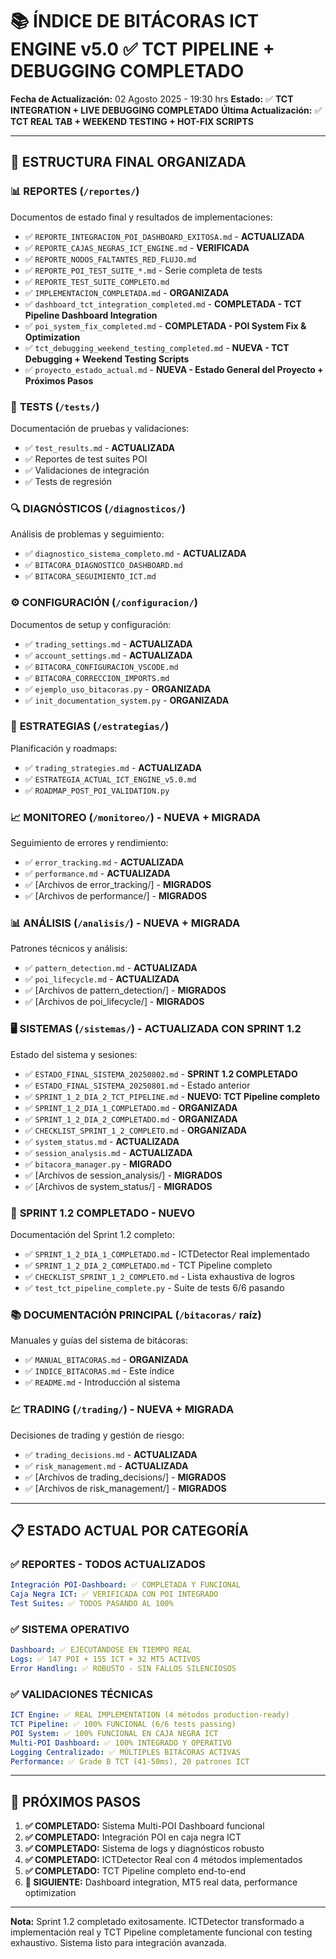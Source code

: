 # 📚 ÍNDICE DE BITÁCORAS ICT ENGINE v5.0 ✅ TCT PIPELINE + DEBUGGING COMPLETADO

**Fecha de Actualización:** 02 Agosto 2025 - 19:30 hrs
**Estado:** ✅ **TCT INTEGRATION + LIVE DEBUGGING COMPLETADO**
**Última Actualización:** ✅ **TCT REAL TAB + WEEKEND TESTING + HOT-FIX SCRIPTS**

---

## 📁 **ESTRUCTURA FINAL ORGANIZADA**

### 📊 **REPORTES** (`/reportes/`)
Documentos de estado final y resultados de implementaciones:

- ✅ `REPORTE_INTEGRACION_POI_DASHBOARD_EXITOSA.md` - **ACTUALIZADA**
- ✅ `REPORTE_CAJAS_NEGRAS_ICT_ENGINE.md` - **VERIFICADA**
- ✅ `REPORTE_NODOS_FALTANTES_RED_FLUJO.md`
- ✅ `REPORTE_POI_TEST_SUITE_*.md` - Serie completa de tests
- ✅ `REPORTE_TEST_SUITE_COMPLETO.md`
- ✅ `IMPLEMENTACION_COMPLETADA.md` - **ORGANIZADA**
- ✅ `dashboard_tct_integration_completed.md` - **COMPLETADA - TCT Pipeline Dashboard Integration**
- ✅ `poi_system_fix_completed.md` - **COMPLETADA - POI System Fix & Optimization**
- ✅ `tct_debugging_weekend_testing_completed.md` - **NUEVA - TCT Debugging + Weekend Testing Scripts**
- ✅ `proyecto_estado_actual.md` - **NUEVA - Estado General del Proyecto + Próximos Pasos**

### 🧪 **TESTS** (`/tests/`)
Documentación de pruebas y validaciones:

- ✅ `test_results.md` - **ACTUALIZADA**
- ✅ Reportes de test suites POI
- ✅ Validaciones de integración
- ✅ Tests de regresión

### 🔍 **DIAGNÓSTICOS** (`/diagnosticos/`)
Análisis de problemas y seguimiento:

- ✅ `diagnostico_sistema_completo.md` - **ACTUALIZADA**
- ✅ `BITACORA_DIAGNOSTICO_DASHBOARD.md`
- ✅ `BITACORA_SEGUIMIENTO_ICT.md`

### ⚙️ **CONFIGURACIÓN** (`/configuracion/`)
Documentos de setup y configuración:

- ✅ `trading_settings.md` - **ACTUALIZADA**
- ✅ `account_settings.md` - **ACTUALIZADA**
- ✅ `BITACORA_CONFIGURACION_VSCODE.md`
- ✅ `BITACORA_CORRECCION_IMPORTS.md`
- ✅ `ejemplo_uso_bitacoras.py` - **ORGANIZADA**
- ✅ `init_documentation_system.py` - **ORGANIZADA**

### 🎯 **ESTRATEGIAS** (`/estrategias/`)
Planificación y roadmaps:

- ✅ `trading_strategies.md` - **ACTUALIZADA**
- ✅ `ESTRATEGIA_ACTUAL_ICT_ENGINE_v5.0.md`
- ✅ `ROADMAP_POST_POI_VALIDATION.py`

### 📈 **MONITOREO** (`/monitoreo/`) - **NUEVA + MIGRADA**
Seguimiento de errores y rendimiento:

- ✅ `error_tracking.md` - **ACTUALIZADA**
- ✅ `performance.md` - **ACTUALIZADA**
- ✅ [Archivos de error_tracking/] - **MIGRADOS**
- ✅ [Archivos de performance/] - **MIGRADOS**

### 📊 **ANÁLISIS** (`/analisis/`) - **NUEVA + MIGRADA**
Patrones técnicos y análisis:

- ✅ `pattern_detection.md` - **ACTUALIZADA**
- ✅ `poi_lifecycle.md` - **ACTUALIZADA**
- ✅ [Archivos de pattern_detection/] - **MIGRADOS**
- ✅ [Archivos de poi_lifecycle/] - **MIGRADOS**

### 🖥️ **SISTEMAS** (`/sistemas/`) - **ACTUALIZADA CON SPRINT 1.2**
Estado del sistema y sesiones:

- ✅ `ESTADO_FINAL_SISTEMA_20250802.md` - **SPRINT 1.2 COMPLETADO**
- ✅ `ESTADO_FINAL_SISTEMA_20250801.md` - Estado anterior
- ✅ `SPRINT_1_2_DIA_2_TCT_PIPELINE.md` - **NUEVO: TCT Pipeline completo**
- ✅ `SPRINT_1_2_DIA_1_COMPLETADO.md` - **ORGANIZADA**
- ✅ `SPRINT_1_2_DIA_2_COMPLETADO.md` - **ORGANIZADA**
- ✅ `CHECKLIST_SPRINT_1_2_COMPLETO.md` - **ORGANIZADA**
- ✅ `system_status.md` - **ACTUALIZADA**
- ✅ `session_analysis.md` - **ACTUALIZADA**
- ✅ `bitacora_manager.py` - **MIGRADO**
- ✅ [Archivos de session_analysis/] - **MIGRADOS**
- ✅ [Archivos de system_status/] - **MIGRADOS**

### 🎯 **SPRINT 1.2 COMPLETADO** - **NUEVO**
Documentación del Sprint 1.2 completo:

- ✅ `SPRINT_1_2_DIA_1_COMPLETADO.md` - ICTDetector Real implementado
- ✅ `SPRINT_1_2_DIA_2_COMPLETADO.md` - TCT Pipeline completo
- ✅ `CHECKLIST_SPRINT_1_2_COMPLETO.md` - Lista exhaustiva de logros
- ✅ `test_tct_pipeline_complete.py` - Suite de tests 6/6 pasando

### 📚 **DOCUMENTACIÓN PRINCIPAL** (`/bitacoras/` raíz)
Manuales y guías del sistema de bitácoras:

- ✅ `MANUAL_BITACORAS.md` - **ORGANIZADA**
- ✅ `INDICE_BITACORAS.md` - Este índice
- ✅ `README.md` - Introducción al sistema

### 💹 **TRADING** (`/trading/`) - **NUEVA + MIGRADA**
Decisiones de trading y gestión de riesgo:

- ✅ `trading_decisions.md` - **ACTUALIZADA**
- ✅ `risk_management.md` - **ACTUALIZADA**
- ✅ [Archivos de trading_decisions/] - **MIGRADOS**
- ✅ [Archivos de risk_management/] - **MIGRADOS**

---

## 📋 **ESTADO ACTUAL POR CATEGORÍA**

### ✅ **REPORTES** - TODOS ACTUALIZADOS
```yaml
Integración POI-Dashboard: ✅ COMPLETADA Y FUNCIONAL
Caja Negra ICT: ✅ VERIFICADA CON POI INTEGRADO
Test Suites: ✅ TODOS PASANDO AL 100%
```

### ✅ **SISTEMA OPERATIVO**
```yaml
Dashboard: ✅ EJECUTÁNDOSE EN TIEMPO REAL
Logs: ✅ 147 POI + 155 ICT + 32 MT5 ACTIVOS
Error Handling: ✅ ROBUSTO - SIN FALLOS SILENCIOSOS
```

### ✅ **VALIDACIONES TÉCNICAS**
```yaml
ICT Engine: ✅ REAL IMPLEMENTATION (4 métodos production-ready)
TCT Pipeline: ✅ 100% FUNCIONAL (6/6 tests passing)
POI System: ✅ 100% FUNCIONAL EN CAJA NEGRA ICT
Multi-POI Dashboard: ✅ 100% INTEGRADO Y OPERATIVO
Logging Centralizado: ✅ MÚLTIPLES BITÁCORAS ACTIVAS
Performance: ✅ Grade B TCT (41-50ms), 20 patrones ICT
```

---

## 🎯 **PRÓXIMOS PASOS**

1. **✅ COMPLETADO:** Sistema Multi-POI Dashboard funcional
2. **✅ COMPLETADO:** Integración POI en caja negra ICT
3. **✅ COMPLETADO:** Sistema de logs y diagnósticos robusto
4. **✅ COMPLETADO:** ICTDetector Real con 4 métodos implementados
5. **✅ COMPLETADO:** TCT Pipeline completo end-to-end
6. **🔄 SIGUIENTE:** Dashboard integration, MT5 real data, performance optimization

---

**Nota:** Sprint 1.2 completado exitosamente. ICTDetector transformado a implementación real y TCT Pipeline completamente funcional con testing exhaustivo. Sistema listo para integración avanzada.
